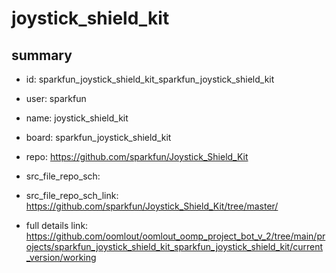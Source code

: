 # joystick_shield_kit
 
## summary 
* id: sparkfun_joystick_shield_kit_sparkfun_joystick_shield_kit
* user: sparkfun
* name: joystick_shield_kit
* board: sparkfun_joystick_shield_kit
* repo: https://github.com/sparkfun/Joystick_Shield_Kit



* src_file_repo_sch: 
* src_file_repo_sch_link: https://github.com/sparkfun/Joystick_Shield_Kit/tree/master/
* full details link: https://github.com/oomlout/oomlout_oomp_project_bot_v_2/tree/main/projects/sparkfun_joystick_shield_kit_sparkfun_joystick_shield_kit/current_version/working  







